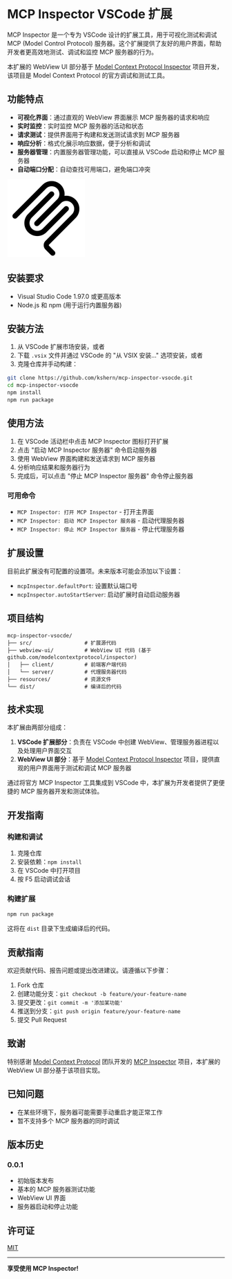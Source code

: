 # MCP Inspector VSCode 扩展

MCP Inspector 是一个专为 VSCode 设计的扩展工具，用于可视化测试和调试 MCP (Model Control Protocol) 服务器。这个扩展提供了友好的用户界面，帮助开发者更高效地测试、调试和监控 MCP 服务器的行为。

本扩展的 WebView UI 部分基于 [Model Context Protocol Inspector](https://github.com/modelcontextprotocol/inspector) 项目开发，该项目是 Model Context Protocol 的官方调试和测试工具。

## 功能特点

- **可视化界面**：通过直观的 WebView 界面展示 MCP 服务器的请求和响应
- **实时监控**：实时监控 MCP 服务器的活动和状态
- **请求测试**：提供界面用于构建和发送测试请求到 MCP 服务器
- **响应分析**：格式化展示响应数据，便于分析和调试
- **服务器管理**：内置服务器管理功能，可以直接从 VSCode 启动和停止 MCP 服务器
- **自动端口分配**：自动查找可用端口，避免端口冲突

![MCP Inspector 界面](resources/mcp.png)

## 安装要求

- Visual Studio Code 1.97.0 或更高版本
- Node.js 和 npm (用于运行内置服务器)

## 安装方法

1. 从 VSCode 扩展市场安装，或者
2. 下载 `.vsix` 文件并通过 VSCode 的 "从 VSIX 安装..." 选项安装，或者
3. 克隆仓库并手动构建：

```bash
git clone https://github.com/kshern/mcp-inspector-vsocde.git
cd mcp-inspector-vsocde
npm install
npm run package
```

## 使用方法

1. 在 VSCode 活动栏中点击 MCP Inspector 图标打开扩展
2. 点击 "启动 MCP Inspector 服务器" 命令启动服务器
3. 使用 WebView 界面构建和发送请求到 MCP 服务器
4. 分析响应结果和服务器行为
5. 完成后，可以点击 "停止 MCP Inspector 服务器" 命令停止服务器

### 可用命令

- `MCP Inspector: 打开 MCP Inspector` - 打开主界面
- `MCP Inspector: 启动 MCP Inspector 服务器` - 启动代理服务器
- `MCP Inspector: 停止 MCP Inspector 服务器` - 停止代理服务器

## 扩展设置

目前此扩展没有可配置的设置项。未来版本可能会添加以下设置：

- `mcpInspector.defaultPort`: 设置默认端口号
- `mcpInspector.autoStartServer`: 启动扩展时自动启动服务器

## 项目结构

```
mcp-inspector-vsocde/
├── src/                 # 扩展源代码
├── webview-ui/          # WebView UI 代码 (基于 github.com/modelcontextprotocol/inspector)
│   ├── client/          # 前端客户端代码
│   └── server/          # 代理服务器代码
├── resources/           # 资源文件
└── dist/                # 编译后的代码
```

## 技术实现

本扩展由两部分组成：

1. **VSCode 扩展部分**：负责在 VSCode 中创建 WebView、管理服务器进程以及处理用户界面交互
2. **WebView UI 部分**：基于 [Model Context Protocol Inspector](https://github.com/modelcontextprotocol/inspector) 项目，提供直观的用户界面用于测试和调试 MCP 服务器

通过将官方 MCP Inspector 工具集成到 VSCode 中，本扩展为开发者提供了更便捷的 MCP 服务器开发和测试体验。

## 开发指南

### 构建和调试

1. 克隆仓库
2. 安装依赖：`npm install`
3. 在 VSCode 中打开项目
4. 按 F5 启动调试会话

### 构建扩展

```bash
npm run package
```

这将在 `dist` 目录下生成编译后的代码。

## 贡献指南

欢迎贡献代码、报告问题或提出改进建议。请遵循以下步骤：

1. Fork 仓库
2. 创建功能分支：`git checkout -b feature/your-feature-name`
3. 提交更改：`git commit -m '添加某功能'`
4. 推送到分支：`git push origin feature/your-feature-name`
5. 提交 Pull Request

## 致谢

特别感谢 [Model Context Protocol](https://github.com/modelcontextprotocol) 团队开发的 [MCP Inspector](https://github.com/modelcontextprotocol/inspector) 项目，本扩展的 WebView UI 部分基于该项目实现。

## 已知问题

- 在某些环境下，服务器可能需要手动重启才能正常工作
- 暂不支持多个 MCP 服务器的同时调试

## 版本历史

### 0.0.1

- 初始版本发布
- 基本的 MCP 服务器测试功能
- WebView UI 界面
- 服务器启动和停止功能

## 许可证

[MIT](LICENSE)

---

**享受使用 MCP Inspector!**
